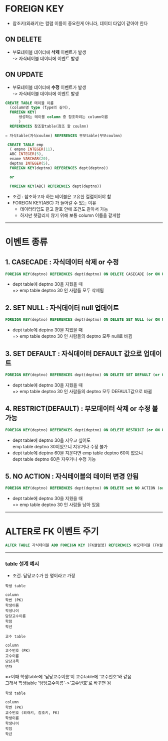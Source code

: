 # FOREIGN KEY 
- 참조키(외래키)는 컬럼 이름이 중요한게 아니라, 데이터 타입이 같아야 한다
## ON DELETE 
- 부모테이블 데이터에 __삭제__ 이벤트가 발생  
 -> 자식테이블 데이터에 이벤트 발생
## ON UPDATE 
- 부모테이블 데이터에 __수정__ 이벤트가 발생  
 -> 자식테이블 데이터에 이벤트 발생
```sql
CREATE TABLE 테이블_이름  
  (column명 type (type의 길이),  
  FOREIGN KEY(
      생성하는 테이블 column 중 참조하려는 column이름
      ) 
  REFERENCES 참조할table(참조 할 coulmn) 
    
= 자식table(자식coulmn) REFERENCES 부모table(부모coulmn)
```
```sql
 CREATE TABLE emp
  ( empno INTEGER(11),  
  ABC INTEGER(5),  
  ename VARCHAR(20),  
  deptno INTEGER(5),  
  FOREIGN KEY(deptno) REFERENCES dept(deptno))

  or

  FOREIGN KEY(ABC) REFERENCES dept(deptno))  
```
- 조건 : 참조하고자 하는 테이블은 고유한 컬럼이어야 함
- FOREIGN KEY(ABC) 가 들어갈 수 있는 이유
  - 데이터타입도 같고 괄호 안에 조건도 같아서 가능  
  - 하지만 헷갈리지 않기 위해 보통 column 이름을 같게함
---
# 이벤트 종류
## 1. CASECADE : 자식데이터 삭제 or 수정
```sql
FOREIGN KEY(deptno) REFERENCES dept(deptno) ON DELETE CASECADE (or ON UPDATE CASECADE) 
```
- dept table에 deptno 30을 지웠을 때  
=> emp table deptno 30 인 사람들 모두 삭제됨  

## 2. SET NULL : 자식데이터 null 업데이트
```sql
FOREIGN KEY(deptno) REFERENCES dept(deptno) ON DELETE SET NULL (or ON UPDATE SET NULL)
```
- dept table에 deptno 30을 지웠을 때  
=> emp table deptno 30 인 사람들의 deptno 모두 null로 바뀜  

## 3. SET DEFAULT : 자식데이터 DEFAULT 값으로 업데이트
```sql
FOREIGN KEY(deptno) REFERENCES dept(deptno) ON DELETE SET DEFAULT (or ON UPDATE SET DEFAULT)
```  
- dept table에 deptno 30을 지웠을 때  
=> emp table deptno 30 인 사람들의 deptno 모두 DEFAULT값으로 바뀜

## 4. RESTRICT(DEFAULT) : 부모데이터 삭제 or 수정 불가능  
```sql
FOREIGN KEY(deptno) REFERENCES dept(deptno) ON DELETE RESTRICT (or ON UPDATE RESTRICT)
```
- dept table에 deptno 30을 지우고 싶어도  
emp table deptno 30이있으니 지우거나 수정 불가  
- dept table에 deptno 60을 지운다면 emp table deptno 60이 없으니  
dept table deptno 60은 지우거나 수정 가능

## 5. NO ACTION : 자식테이블의 데이터 변경 안됨
```sql
FOREIGN KEY(deptno) REFERENCES dept(deptno) ON DELETE set NO ACTION (or ON UPDATE NO ACTION)
```
- dept table에 deptno 30을 지웠을 때  
=> emp table deptno 30 인 사람들 남아 있음  

---
# ALTER로 FK 이벤트 주기
```sql
ALTER TABLE 자식테이블 ADD FOREIGN KEY (FK컬럼명) REFERENCES 부모테이블 (FK컬럼명) ON DELETE CASECADE;
```


---

### table 설계 예시
- 조건. 담당교수가 한 명이라고 가정
```
학생 table  

column
학번 (PK)
학생이름  
학생나이  
담당교수이름  
학점  
학년  
```
```
교수 table

column  
교수번호 (PK)
교수이름  
담당과목  
연차  
```
=>이때 학생table에 '담당교수이름'이 교수table에 '교수번호'와 같음  
그래서 학생table '담당교수이름'->'교수번호'로 바꾸면 됨  
```
학생 table

column  
학번 (PK)
교수번호 (외래키, 참조키, FK)
학생이름  
학생나이  
학점  
학년  
```